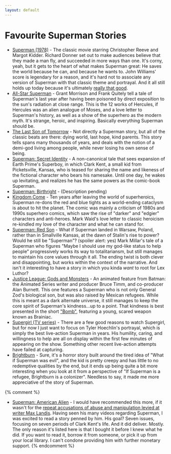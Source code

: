 ```yaml
---
layout: default
---
```

# Favourite Superman Stories

* [Superman (1978)](https://www.dccomics.com/movies/superman-1978) - The classic movie starring Christopher Reeve and Margot Kidder. Richard Donner set out to make audiences believe that they made a man fly, and succeeded in more ways than one. It's corny, yeah, but it gets to the heart of what makes Superman great: He saves the world because he can, and because he wants to. John Williams' score is legendary for a reason, and it's hard not to associate any version of Superman with that classic theme and portrayal. And it all still holds up today because it's ultimately [really that good](https://youtu.be/bitnitV078U).
* [All-Star Superman](https://www.dccomics.com/graphic-novels/all-star-superman) - Grant Morrison and Frank Quitely tell a tale of Superman's last year after having been poisoned by direct exposition to the sun's radiation at close range. This is the 12 works of Hercules, if Hercules was an alien analogue of Moses, and a love letter to Superman's history, as well as a show of the superhero as the modern myth. It's strange, heroic, and inspiring. Basically everything Superman should be.
* [The Last Son of Tomorrow](http://www.tor.com/stories/2009/05/last-son-of-tomorrow) - Not directly a Superman story, but all of the classic beats are there: dying world, last hope, kind parents. This story tells spans many thousands of years, and deals with the notion of a demi-god living among people, while never losing hs own sense of being.
* [Superman: Secret Identity](https://www.dccomics.com/graphic-novels/superman-secret-identity-2004/superman-secret-identity) - A non-canonical tale that sees expansion of Earth Prime's Superboy, in which Clark Kent, a small kid from Picketsville, Kansas, who is teased for sharing the name and likeness of the fictional character who bears his namesake. Until one day, he wakes up levitating, and realizes he has the same powers as the comic-book Superman.
* [Superman: Birthright](https://www.dccomics.com/graphic-novels/superman-birthright-2003/superman-birthright) - (Description pending)
* [Kingdom Come](https://www.dccomics.com/graphic-novels/kingdom-come-1996/kingdom-come-new-edition) - Ten years after leaving the world of superheroics, Superman re-dons the red and blue tights as a world-ending cataclysm is about to hit the planet. The comic was mainly a criticism of 1980s and 1990s superhero comics, which saw the rise of "darker" and "edgier" characters and anti-heroes. Mark Waid's love letter to classic heroicism re-kindled my love of the character and what he can stand for.
* [Superman: Red Son](https://www.dccomics.com/graphic-novels/superman-red-son) - What if Superman landed in Warsaw, Poland, rather than in Smallville Kansas, at the dawn of Stalin's rise to power? Would he still be "Superman"? (spoiler alert: yes) Mark Millar's tale of a Superman who figures "Maybe I should use my god-like status to help people" progressively works its way to totalitariansm, but still manages to maintain his core values through it all. The ending twist is both clever and disappointing, but works within the context of the narrative. And isn't it interesting to have a story in which you kinda *want* to root for Lex Luthor?
* [Justice League: Gods and Monsters](https://www.dccomics.com/movies/justice-league-gods-and-monsters-2015) - An animated feature from Batman: the Animated Series writer and producer Bruce Timm, and co-producer Alan Burnett. This one features a Superman who is not only General Zod's biological son, but was also raised by Mexican refugees. While this is meant as a dark alternate universe, it still manages to keep the core spirit of Superman's kindness...up to a point. That kindness is best presented in the short ["Bomb"](https://www.youtube.com/watch?v=HYSxN4ezhO4), featuring a young, scared weapon known as Brainiac.
* [Supergirl (TV series)](http://www.cwtv.com/shows/Supergirl) - There are a few good reasons to watch Supergirl, but for now I just want to focus on Tyler Hoechlin's portrayal, which is simply the best live-action Superman in years. His humility, caring, and willingness to help are all on display within the first few minutes of appearing on the show. Something other recent live-action attempts have failed at capturing.
* [Brightburn](https://www.imdb.com/title/tt7752126/) - Sure, it's a horror story built around the tired idea of "What if Superman was evil", and the kid is pretty creepy and has little to no redemptive qualities by the end, but it ends up being quite a bit more interesting when you look at it from a perspective of "If Superman is a refugee, Brightburn is a colonizer". Needless to say, it made me more appreciative of the story of Superman.

{% comment %}
* [Superman: American Alien](https://www.dccomics.com/graphic-novels/superman-american-alien) - I would have recommended this more, if it wasn't for the [repeat accusations of abuse and manipulation levied at writer Max Landis](https://www.thedailybeast.com/bright-screenwriter-max-landis-accused-of-sexual-assault). Having seen his many videos regarding Superman, I was excited to read a story penned by him. His goal? Seven issues, focusing on seven periods of Clark Kent's life. And it did deliver. Mostly. The only reason it's listed here is that I bought it before I knew what he did. If you want to read it, borrow it from someone, or pick it up from your local library. I can't condone providing him with further monetary support.
{% endcomment %}
